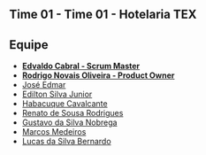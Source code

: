 ## Time 01 - Time 01 - Hotelaria TEX

## Equipe

- [**Edvaldo Cabral - Scrum Master**](https://github.com/edcabralc)
- [**Rodrigo Novais Oliveira - Product Owner**]()
- [José Edmar]()
- [Edilton Silva Junior]()
- [Habacuque Cavalcante]()
- [Renato de Sousa Rodrigues](https://github.com/Notare)
- [Gustavo da Silva Nobrega]()
- [Marcos Medeiros](https://github.com/mrmedeiro)
- [Lucas da Silva Bernardo]()
